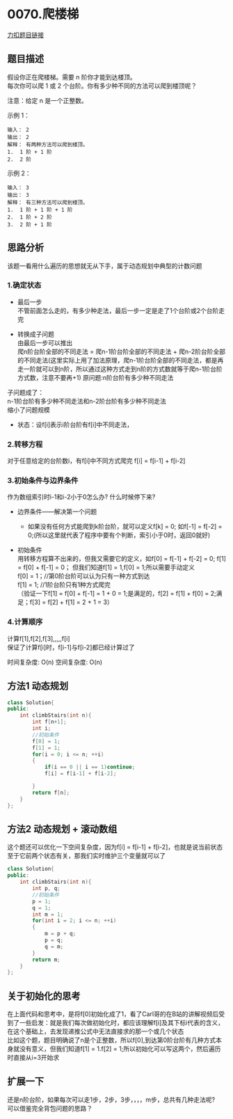 <p id="爬楼梯"></p>

# 0070.爬楼梯  

[力扣题目链接](https://leetcode-cn.com/problems/climbing-stairs/)  

## 题目描述  
假设你正在爬楼梯。需要 n 阶你才能到达楼顶。  
每次你可以爬 1 或 2 个台阶。你有多少种不同的方法可以爬到楼顶呢？    

注意：给定 n 是一个正整数。  

示例 1：

    输入： 2
    输出： 2
    解释： 有两种方法可以爬到楼顶。
    1.  1 阶 + 1 阶
    2.  2 阶
示例 2：

    输入： 3
    输出： 3
    解释： 有三种方法可以爬到楼顶。
    1.  1 阶 + 1 阶 + 1 阶
    2.  1 阶 + 2 阶
    3.  2 阶 + 1 阶

## 思路分析  
该题一看用什么遍历的思想就无从下手，属于动态规划中典型的计数问题  

### 1.确定状态
* 最后一步    
不管前面怎么走的，有多少种走法，最后一步一定是走了1个台阶或2个台阶走完

* 转换成子问题     
由最后一步可以推出    
爬n阶台阶全部的不同走法 = 爬n-1阶台阶全部的不同走法 + 爬n-2阶台阶全部的不同走法(这里实际上用了加法原理，爬n-1阶台阶全部的不同走法，都是再走一阶就可以到n阶，所以通过这种方式走到n阶的方式数就等于爬n-1阶台阶方式数，注意不要再+1)
原问题:n阶台阶有多少种不同走法  

子问题成了：  
n-1阶台阶有多少种不同走法和n-2阶台阶有多少种不同走法  
缩小了问题规模

* 状态：设f[i]表示i阶台阶有f[i]中不同走法，

### 2.转移方程  
对于任意给定的台阶数i，有f[i]中不同方式爬完 
    f[i] = f[i-1] + f[i-2]


### 3.初始条件与边界条件   
作为数组索引时i-1和i-2小于0怎么办?
什么时候停下来?

* 边界条件——解决第一个问题
    * 如果没有任何方式能爬到k阶台阶，就可以定义f[k] = 0; 如f[-1] = f[-2] = 0;(所以这里就代表了程序中要有个判断，索引小于0时，返回0就好)    

* 初始条件  
用转移方程算不出来的，但我又需要它的定义，如f[0] = f[-1] + f[-2] = 0;
f[1] = f[0] + f[-1] = 0； 但我们知道f[1] = 1,f[0] = 1;所以需要手动定义  
    f[0] = 1；//第0阶台阶可以认为只有一种方式到达  
    f[1] = 1; //1阶台阶只有1种方式爬完  
    （验证一下f[1] = f[0] + f[-1] = 1 + 0 = 1;是满足的，f[2] = f[1] + f[0] = 2;满足；f[3] = f[2] + f[1] = 2 + 1 = 3）

### 4.计算顺序  

计算f[1],f[2],f[3],,,,,f[i]  
保证了计算f[i]时，f[i-1]与f[i-2]都已经计算过了  

时间复杂度: O(n) 
空间复杂度: O(n)

## 方法1 动态规划

```cpp
class Solution{
public:
    int climbStairs(int n){
        int f[n+1];
        int i;
        //初始条件
        f[0] = 1;
        f[1] = 1;
        for(i = 0; i <= n; ++i)
        {
            if(i == 0 || i == 1)continue;
            f[i] = f[i-1] + f[i-2];

        }
        return f[n];
    }
};
```


## 方法2 动态规划 + 滚动数组  
这个题还可以优化一下空间复杂度，因为f[i] = f[i-1] + f[i-2]，也就是说当前状态至于它前两个状态有关，那我们实时维护三个变量就可以了

```cpp
class Solution{
public:
    int climbStairs(int n){      
        int p, q;
        //初始条件
        p = 1;
        q = 1;
        int m = 1;
        for(int i = 2; i <= n; ++i)
        {
            m = p + q;
            p = q;
            q = m;
        }
        return m;
    }
};
```  


## 关于初始化的思考  
在上面代码和思考中，是将f[0]初始化成了1，看了Carl哥的在B站的讲解视频后受到了一些启发：就是我们每次做初始化时，都应该理解f[i]及其下标i代表的含义，在这个基础上，去发现递推公式中无法直接求的那一个或几个状态   
比如这个题，题目明确说了n是个正整数，所以f[0],到达第0阶台阶有几种方式本身就没有意义，但我们知道f[1] = 1.f[2] = 1;所以初始化可以写这两个，然后遍历时直接从i=3开始求


## 扩展一下  
还是n阶台阶，如果每次可以走1步，2步，3步，，，，m步，总共有几种走法呢?  
可以借鉴完全背包问题的思路？  



